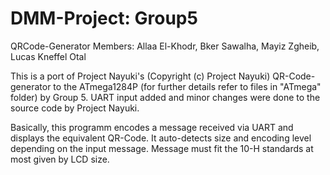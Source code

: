 # DMM-Project: Group5

QRCode-Generator
Members: Allaa El-Khodr, Bker Sawalha, Mayiz Zgheib, Lucas Kneffel Otal

This is a port of Project Nayuki's (Copyright (c) Project Nayuki) QR-Code-generator to the ATmega1284P (for further details refer to files in "ATmega" folder) by Group 5.
UART input added and minor changes were done to the source code by Project Nayuki.

Basically, this programm encodes a message received via UART and displays the equivalent QR-Code. 
It auto-detects size and encoding level depending on the input message.
Message must fit the 10-H standards at most given by LCD size.
